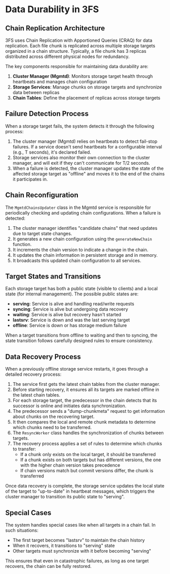 # Data Durability in 3FS

## Chain Replication Architecture

3FS uses Chain Replication with Apportioned Queries (CRAQ) for data replication. Each file chunk is replicated across multiple storage targets organized in a chain structure. Typically, a file chunk has 3 replicas distributed across different physical nodes for redundancy.

The key components responsible for maintaining data durability are:

1. **Cluster Manager (Mgmtd)**: Monitors storage target health through heartbeats and manages chain configuration
2. **Storage Services**: Manage chunks on storage targets and synchronize data between replicas
3. **Chain Tables**: Define the placement of replicas across storage targets

## Failure Detection Process

When a storage target fails, the system detects it through the following process:

1. The cluster manager (Mgmtd) relies on heartbeats to detect fail-stop failures. If a service doesn't send heartbeats for a configurable interval (e.g., T seconds), it's declared failed.
2. Storage services also monitor their own connection to the cluster manager, and will exit if they can't communicate for T/2 seconds.
3. When a failure is detected, the cluster manager updates the state of the affected storage target as "offline" and moves it to the end of the chains it participates in.

## Chain Reconfiguration

The `MgmtdChainsUpdater` class in the Mgmtd service is responsible for periodically checking and updating chain configurations. When a failure is detected:

1. The cluster manager identifies "candidate chains" that need updates due to target state changes.
2. It generates a new chain configuration using the `generateNewChain` function.
3. It increments the chain version to indicate a change in the chain.
4. It updates the chain information in persistent storage and in memory.
5. It broadcasts this updated chain configuration to all services.

## Target States and Transitions

Each storage target has both a public state (visible to clients) and a local state (for internal management). The possible public states are:

- **serving**: Service is alive and handling read/write requests
- **syncing**: Service is alive but undergoing data recovery 
- **waiting**: Service is alive but recovery hasn't started
- **lastsrv**: Service is down and was the last serving target
- **offline**: Service is down or has storage medium failure

When a target transitions from offline to waiting and then to syncing, the state transition follows carefully designed rules to ensure consistency.

## Data Recovery Process

When a previously offline storage service restarts, it goes through a detailed recovery process:

1. The service first gets the latest chain tables from the cluster manager.
2. Before starting recovery, it ensures all its targets are marked offline in the latest chain tables.
3. For each storage target, the predecessor in the chain detects that its successor is online and initiates data synchronization.
4. The predecessor sends a "dump-chunkmeta" request to get information about chunks on the recovering target.
5. It then compares the local and remote chunk metadata to determine which chunks need to be transferred.
6. The `ResyncWorker` class handles the synchronization of chunks between targets.
7. The recovery process applies a set of rules to determine which chunks to transfer:
   - If a chunk only exists on the local target, it should be transferred
   - If a chunk exists on both targets but has different versions, the one with the higher chain version takes precedence
   - If chain versions match but commit versions differ, the chunk is transferred

Once data recovery is complete, the storage service updates the local state of the target to "up-to-date" in heartbeat messages, which triggers the cluster manager to transition its public state to "serving".

## Special Cases

The system handles special cases like when all targets in a chain fail. In such situations:
- The first target becomes "lastsrv" to maintain the chain history
- When it recovers, it transitions to "serving" state
- Other targets must synchronize with it before becoming "serving"

This ensures that even in catastrophic failures, as long as one target recovers, the chain can be fully restored.